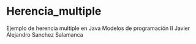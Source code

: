 # Herencia_multiple
Ejemplo de herencia multiple en Java
Modelos de programación II
Javier Alejandro Sanchez Salamanca
